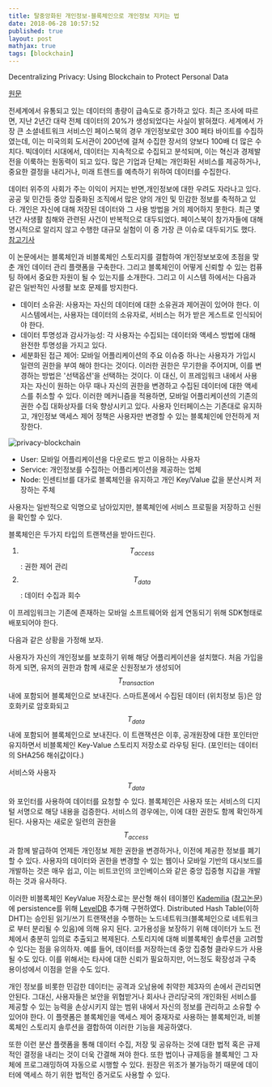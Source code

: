 ```yaml
---
title: 탈중앙화된 개인정보-블록체인으로 개인정보 지키는 법
date: 2018-06-28 10:57:52
published: true
layout: post
mathjax: true
tags: [blockchain]
---
```


Decentralizing Privacy: Using Blockchain to Protect Personal Data

[원문](https://enigma.co/ZNP15.pdf)

전세계에서 유통되고 있는 데이터의 총량이 급속도로 증가하고 있다. 최근 조사에 따르면, 지난 2년간 대략 전체 데이터의 20%가 생성되었다는 사실이 밝혀졌다. 세계에서 가장 큰 소셜네트워크 서비스인 페이스북의 경우 개인정보로만 300 페타 바이트를 수집하였는데, 이는 미국의회 도서관이 200년에 걸쳐 수집한 장서의 양보다 100배 더 많은 수치다. 빅데이터 시대에서, 데이터는 지속적으로 수집되고 분석되며, 이는 혁신과 경제발전을 이룩하는 원동력이 되고 있다. 많은 기업과 단체는 개인화된 서비스를  제공하거나, 중요한 결정을 내리거나, 미래 트렌드를 예측하기 위하여 데이터를 수집한다.

데이터 위주의 사회가 주는 이익이 커지는 반면,개인정보에 대한 우려도 자라나고 있다. 공공 및 민간등 중앙 집중화된 조직에서 많은 양의 개인 및 민감한 정보를 축적하고 있다. 개인은 자신에 대해 저장된 데이터와 그 사용 방법을 거의 제어하지 못한다. 최근 몇 년간 사생활 침해와 관련된 사건이 반복적으로 대두되었다. 페이스북이 참가자들에 대해 명시적으로 알리지 않고 수행한 대규모 실험이 이 중 가장 큰 이슈로 대두되기도 했다. [참고기사](https://www.nytimes.com/2014/06/30/technology/facebook-tinkers-with-users-emotions-in-news-feed-experiment-stirring-outcry.html)

이 논문에서는 블록체인과 비블록체인 스토리지를 결합하여 개인정보보호에 초점을 맞춘 개인 데이터 관리 플랫폼을 구축한다. 그리고 블록체인이 어떻게 신뢰할 수 있는 컴퓨팅 하에서 중요한 자원이 될 수 있는지를 소개한다. 그리고 이 시스템 하에서는 다음과 같은 일반적인 사생활 보호 문제를 방지한다.

- 데이터 소유권: 사용자는 자신의 데이터에 대한 소유권과 제어권이 있어야 한다. 이 시스템에서는, 사용자는 데이터의 소유자로, 서비스는 허가 받은 게스트로 인식되어야 한다.
- 데이터 투명성과 감사가능성: 각 사용자는 수집되는 데이터와 액세스 방법에 대해 완전한 투명성을 가지고 있다.
- 세분화된 접근 제어: 모바일 어플리케이션의 주요 이슈중 하나는 사용자가 가입시 일련의 권한을 부여 해야 한다는 것이다. 이러한 권한은 무기한을 주어지며, 이를 변경하는 방법은 '선택옵션'을 선택하는 것이다.  이 대신, 이 프레임워크 내에서 사용자는 자신이 원하는 아무 때나 자신의 권한을 변경하고 수집된 데이터에 대한 액세스를 취소할 수 있다. 이러한 메커니즘을 적용하면, 모바일 어플리케이션의 기존의 권한 수집 대화상자를 더욱 향상시키고 있다. 사용자 인터페이스는 기존대로 유지하고, 개인정보 액세스 제어 정책은 사용자만 변경할 수 있는 블록체인에 안전하게 저장한다.

![privacy-blockchain](../../../../2018/06/privacy-blockchain.png)

- User: 모바일 어플리케이션을 다운로드 받고 이용하는 사용자
- Service: 개인정보를 수집하는 어플리케이션을 제공하는 업체
- Node: 인센티브를 대가로 블록체인을 유지하고 개인 Key/Value 값을 분산시켜 저장하는 주체

사용자는 일반적으로 익명으로 남아있지만, 블록체인에 서비스 프로필을 저장하고 신원을 확인할 수 있다.

블록체인은 두가지 타입의 트랜잭션을 받아드린다.

1. $$T_{access}$$: 권한 제어 관리
2. $$T_{data}$$: 데이터 수집과 회수

이 프레임워크는 기존에 존재하는 모바일 소프트웨어와 쉽게 연동되기 위해 SDK형태로 배포되어야 한다.

다음과 같은 상황을 가정해 보자.

사용자가 자신의 개인정보를 보호하기 위해 해당 어플리케이션을 설치했다. 처음 가입을 하게 되면, 유저의 권한과 함께 새로운 신원정보가 생성되어 $$T_{transaction}$$ 내에 포함되어 블록체인으로 보내진다. 스마트폰에서 수집된 데이터 (위치정보 등)은 암호화키로 암호화되고 $$T_{data}$$ 내에 포함되어 블록체인으로 보내진다. 이 트랜잭션은 이후, 공개원장에 대한 포인터만 유지하면서 비블록체인 Key-Value 스토리지 저장소로 라우팅 된다. (포인터는 데이터의 SHA256 해쉬값이다.)

서비스와 사용자 $$T_{data}$$와 포인터를 사용하여 데이터를 요청할 수 있다. 블록체인은 사용자 또는 서비스의 디지털 서명으로 해당 내용을 검증한다. 서비스의 경우에는, 이에 대한 권한도 함께 확인하게 된다. 사용자는 새로운 일련의 권한을 $$T_{access}$$ 과 함께 발급하여 언제든 개인정보 제한 권한을 변경하거나, 이전에 제공한 정보를 폐기 할 수 있다. 사용자의 데이터와 권한을 변경할 수 있는 웹이나 모바일 기반의 대시보드를 개발하는 것은 매우 쉽고, 이는 비트코인의 코인베이스와 같은 중앙 집중형 지갑을 개발하는 것과 유사하다.

이러한 비블록체인 KeyValue 저장소로는 분산형 해쉬 테이블인 [Kademilia](https://en.wikipedia.org/wiki/Kademlia) ([참고논문](https://pdos.csail.mit.edu/~petar/papers/maymounkov-kademlia-lncs.pdf))에 persistence를 위해 [LevelDB](https://github.com/google/leveldb) 추가해 구현하였다. Distributed Hash Table(이하 DHT)는 승인된 읽기/쓰기 트랜잭션을 수행하는 노드네트워크(블록체인으로 네트워크로 부터 분리될 수 있음)에 의해 유지 된다. 고가용성을 보장하기 위해 데이터가 노드 전체에서 충분히 임의로 추출되고 복제된다. 스토리지에 대해 비블록체인 솔루션을 고려할 수 있다는 점을 유의하자. 예를 들어, 데이터를 저장하는데 중앙 집중형 클라우드가 사용될 수도 있다. 이를 위해서는 타사에 대한 신뢰가 필요하지만, 어느정도 확장성과 구축 용이성에서 이점을 얻을 수도 있다.

개인 정보를 비롯한 민감한 데이터는 공격과 오남용에 취약한 제3자의 손에서 관리되면 안된다. 그대신, 사용자들은 보안을 위협받거나 회사나 관리당국의 개인화된 서비스를 제공할 수 있는 능력을 손상시키지 않는 범위 내에서 자신의 정보를 관리하고 소유할 수 있어야 한다. 이 플랫폼은 블록체인을 액세스 제어 중재자로 사용하는 블록체인과, 비블록체인 스토리지 솔루션을 결합하여 이러한 기능을 제공하였다.

또한 이런 분산 플랫폼을 통해 데이터 수집, 저장 및 공유하는 것에 대한 법적 혹은 규제적인 결정을 내리는 것이 더욱 간결해 져야 한다. 또한 법이나 규제등을 블록체인 그 자체에 프로그래밍하여 자동으로 시행할 수 있다. 원장은 위조가 불가능하기 때문에 데이터에 액세스 하기 위한 법적인 증거로도 사용할 수 있다.
